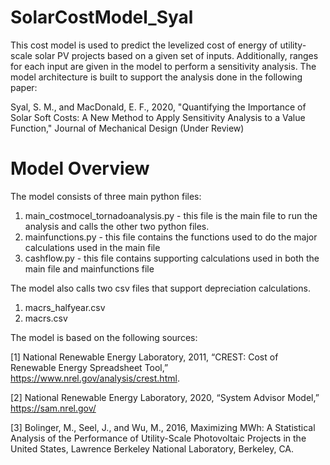 # SolarCostModel_Syal
This cost model is used to predict the levelized cost of energy of utility-scale solar PV projects based on a given set of inputs. Additionally, ranges for each input are given in the model to perform a sensitivity analysis. The model architecture is built to support the analysis done in the following paper:

Syal, S. M., and MacDonald, E. F., 2020, "Quantifying the Importance of Solar Soft Costs: A New Method to Apply Sensitivity Analysis to a Value Function," Journal of Mechanical Design (Under Review)

# Model Overview
The model consists of three main python files:
1. main_costmocel_tornadoanalysis.py - this file is the main file to run the analysis and calls the other two python files.
2. mainfunctions.py - this file contains the functions used to do the major calculations used in the main file
3. cashflow.py - this file contains supporting calculations used in both the main file and mainfunctions file

The model also calls two csv files that support depreciation calculations.
1. macrs_halfyear.csv
2. macrs.csv

The model is based on the following sources:

[1] National Renewable Energy Laboratory, 2011, “CREST: Cost of Renewable Energy Spreadsheet Tool,” https://www.nrel.gov/analysis/crest.html.

[2] National Renewable Energy Laboratory, 2020, “System Advisor Model,” https://sam.nrel.gov/

[3] Bolinger, M., Seel, J., and Wu, M., 2016, Maximizing MWh: A Statistical Analysis of the Performance of Utility-Scale Photovoltaic Projects in the United States, Lawrence Berkeley National Laboratory, Berkeley, CA. 
